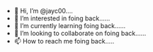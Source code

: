 - 👋 Hi, I’m @jayc00....
- 👀 I’m interested in foing back......
- 🌱 I’m currently learning foing back......
- 💞️ I’m looking to collaborate on foing back......
- 📫 How to reach me foing back.....

<!---
jayc00/jayc00 is a ✨ special ✨ repository because its `README.md` (this file) appears on your GitHub profile.
You can click the Preview link to take a look at your changes.
--->
